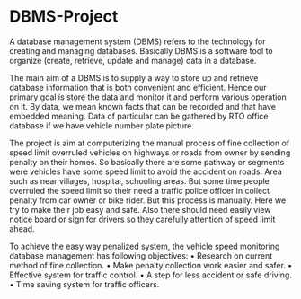 # DBMS-Project

A database management system (DBMS) refers to the technology for creating and managing databases. Basically DBMS is a software tool to organize (create, retrieve, update and manage) data in a database.
    
    
The main aim of a DBMS is to supply a way to store up and retrieve database information that is both convenient and efficient. Hence our primary goal is store the data and monitor it and perform various operation on it. By data, we mean known facts that can be recorded and that have embedded meaning.
Data of particular can be gathered by RTO office database if we have vehicle number plate picture.
    
    
The project is aim at computerizing the manual process of fine collection of speed limit overruled vehicles on highways or roads from owner by sending penalty on their homes.
So basically there are some pathway or segments were vehicles have some speed limit to avoid the accident on roads. Area such as near villages, hospital, schooling areas. But some time people overruled the speed limit so their need a traffic police officer in collect penalty from car owner or bike rider. But this process is manually. Here we try to make their job easy and safe. Also there should need easily view notice board or sign for drivers so they carefully attention of speed limit ahead.


To achieve the easy way penalized system, the vehicle speed monitoring database management has following objectives:
•	Research on current method of fine collection.
•	Make penalty collection work easier and safer.
•	Effective system for traffic control.
•	A step for less accident or safe driving.
•	Time saving system for traffic officers.

